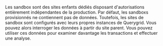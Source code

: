 Les sandbox sont des sites enfants dédiés disposant d'autorisations entièrement indépendantes de la production. Par défaut, les sandboxs provisionnés ne contiennent pas de données. Toutefois, les sites de sandbox sont configurés avec leurs propres instances de Querygrid. Vous pouvez alors interroger les données à partir du site parent. Vous pouvez utiliser ces données pour examiner davantage les transactions et effectuer une analyse.
